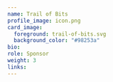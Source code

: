 ```yaml
---
name: Trail of Bits
profile_image: icon.png
card_image:
  foreground: trail-of-bits.svg
  background_color: "#98253a"
bio:
role: Sponsor
weight: 3
links:
---
```

